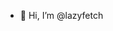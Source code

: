- 👋 Hi, I’m @lazyfetch

<!---
lazyfetch/lazyfetch is a ✨ special ✨ repository because its `README.md` (this file) appears on your GitHub profile.
You can click the Preview link to take a look at your changes.
--->
